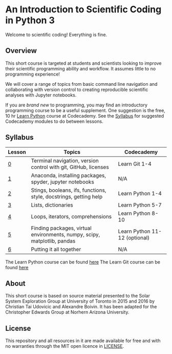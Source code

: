 # An Introduction to Scientific Coding in Python 3
Welcome to scientific coding! Everything is fine.


## Overview
This short course is targeted at students and scientists looking to improve their scientific programming ability and workflow. It assumes little to no programming experience!

We will cover a range of topics from basic command line navigation and collaborating with version control to creating reproducible scientific analyses with Jupyter notebooks.

If you are *brand new* to programming, you may find an introductory programming course to be a useful supplement. One suggestion is the free, 10 hr [Learn Python](https://www.codecademy.com/learn/learn-python) course at Codecademy. See the [Syllabus](#syllabus) for suggested Codecademy modules to do between lessons.

## Syllabus

| Lesson                | Topics | Codecademy |
| --------------------- | ------ | ---------- |
|[0](./lessons/lesson0) |  Terminal navigation, version control with git, GitHub, licenses | Learn Git 1-4 |
|[1](./lessons/lesson1) | Anaconda, installing packages, spyder, jupyter notebooks | N/A |
|[2](./lessons/lesson2) | Stings, booleans, ifs, functions, style, docstrings, getting help  | Learn Python 1-4 |
|[3](./lessons/lesson3) | Lists, dictionaries | Learn Python 5-7 |
|[4](./lessons/lesson4) | Loops, iterators, comprehensions  | Learn Python 8-10 |
|[5](./lessons/lesson5) | Finding packages, virtual environments, numpy, scipy, matplotlib, pandas | Learn Python 11-12 (optional) |
|[6](./lessons/lesson6) | Putting it all together | N/A |

The Learn Python course can be found [here](https://www.codecademy.com/learn/learn-python)
The Learn Git course can be found [here](https://www.codecademy.com/learn/learn-git)


## About
This short course is based on source material presented to the Solar System Exploration Group at University of Toronto in 2015 and 2016 by Christian Tai Udovicic and Alexandre Boivin. It has been adapted for the Christopher Edwards Group at Norhern Arizona University.

## License
This repository and all resources in it are made available for free and with no warranties through the MIT open licence in [LICENSE](./LICENSE).